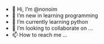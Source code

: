 - 👋 Hi, I’m @nonoim
- 👀 I’m new in learning programming
- 🌱 I’m currently learning python
- 💞️ I’m looking to collaborate on ...
- 📫 How to reach me ...

<!---
nonoim/nonoim is a ✨ special ✨ repository because its `README.md` (this file) appears on your GitHub profile.
You can click the Preview link to take a look at your changes.
--->
